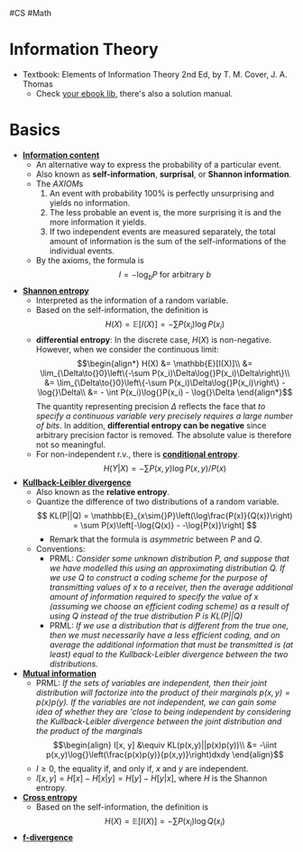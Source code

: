 #CS #Math

# Information Theory

* Textbook: Elements of Information Theory 2nd Ed, by T. M. Cover, J. A. Thomas
    * Check [your ebook lib](https://drive.google.com/drive/folders/1GHlxWdmw6oAYDPc8s8BV1tYGbVltihRs), there's also a solution manual.

# Basics

* [**Information content**](https://en.wikipedia.org/wiki/Information_content)
    * An alternative way to express the probability of a particular event.
    * Also known as **self-information**, **surprisal**, or **Shannon information**.
    * The *AXIOM*s
        1. An event with probability 100% is perfectly unsurprising and yields no information.
        2. The less probable an event is, the more surprising it is and the more information it yields.
        3. If two independent events are measured separately, the total amount of information is the sum of the self-informations of the individual events.
    * By the axioms, the formula is 
        $$
            I = -\log_{b}{P} \text{ for arbitrary } b
        $$
* [**Shannon entropy**](https://en.wikipedia.org/wiki/Entropy_(information_theory))
    * Interpreted as the information of a random variable.
    * Based on the self-information, the definition is
        $$
            H(X) = \mathbb{E}[I(X)] = - \sum P(x_i)\log{}P(x_i)
        $$
    * **differential entropy**: In the discrete case, $H(X)$ is non-negative. However, when we consider the continuous limit:  
        $$\begin{align*}
                H(X) &= \mathbb{E}[I(X)]\\
                    &= \lim_{\Delta\to{}0}\left\{-\sum P(x_i)\Delta\log{}P(x_i)\Delta\right\}\\
                    &= \lim_{\Delta\to{}0}\left\{-\sum P(x_i)\Delta\log{}P(x_i)\right\} - \log{}\Delta\\
                    &= - \int P(x_i)\log{}P(x_i) - \log{}\Delta
        \end{align*}$$ The quantity representing precision $\Delta$ reflects the face that *to specify a continuous variable very precisely requires a large number of bits*. In addition, **differential entropy can be negative** since arbitrary precision factor is removed. The absolute value is therefore not so meaningful.
    * For non-independent r.v., there is [**conditional entropy**](https://en.wikipedia.org/wiki/Conditional_entropy).
        $$
            H(Y|X) = - \sum P(x,y)\log{}P(x,y)/P(x)
        $$
* [**Kullback-Leibler divergence**](https://en.wikipedia.org/wiki/Kullback%E2%80%93Leibler_divergence)
    * Also known as the **relative entropy**.
    * Quantize the difference of two distributions of a random variable.        
        $$
            KL(P||Q) = \mathbb{E}_{x\sim{}P}\left(\log\frac{P(x)}{Q(x)}\right) = \sum P(x)\left[-\log{Q(x)} - -\log{P(x)}\right]
        $$
        * Remark that the formula is *asymmetric* between $P$ and $Q$.
    * Conventions: 
        * PRML: *Consider some unknown distribution $P$, and suppose that we have modelled this using an approximating distribution $Q$. If we use $Q$ to construct a coding scheme for the purpose of transmitting values of $x$ to a receiver, then the average additional amount of information required to specify the value of x (assuming we choose an efficient coding scheme) as a result of using $Q$ instead of the true distribution $P$ is $KL(P||Q)$*
        * PRML: *If we use a distribution that is different from the true one, then we must necessarily have a less efficient coding, and on average the additional information that must be transmitted is (at least) equal to the Kullback-Leibler divergence between the two distributions.*
* [**Mutual information**](https://en.wikipedia.org/wiki/Mutual_information)
    * PRML: *If the sets of variables are independent, then their joint distribution will factorize into the product of their marginals $p(x, y) = p(x)p(y)$. If the variables are not independent, we can gain some idea of whether they are 'close to being independent by considering the Kullback-Leibler divergence between the joint distribution and the product of the marginals*  $$\begin{align}
        I[x, y] &\equiv KL(p(x,y)||p(x)p(y))\\
            &= -\iint p(x,y)\log{}\left(\frac{p(x)p(y)}{p(x,y)}\right)dxdy
        \end{align}$$
    * $I \geq 0$, the equality if, and only if, $x$ and $y$ are independent.
    * $I[x, y] = H[x] - H[x|y] = H[y] - H[y|x]$, where $H$ is the Shannon entropy.
* [**Cross entropy**](https://en.wikipedia.org/wiki/Cross_entropy)
    * Based on the self-information, the definition is
        $$
            H(X) = \mathbb{E}[I(X)] = - \sum P(x_i)\log{}Q(x_i)
        $$
* [**f-divergence**](https://en.wikipedia.org/wiki/F-divergence)
